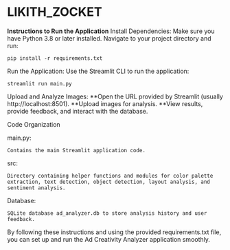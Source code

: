 # LIKITH_ZOCKET

**Instructions to Run the Application**
Install Dependencies:
Make sure you have Python 3.8 or later installed. Navigate to your project directory and run:

    pip install -r requirements.txt
    
Run the Application:
Use the Streamlit CLI to run the application:

    streamlit run main.py
    
Upload and Analyze Images:
**Open the URL provided by Streamlit (usually http://localhost:8501).
**Upload images for analysis.
**View results, provide feedback, and interact with the database.


Code Organization

main.py:

    Contains the main Streamlit application code.

src:

    Directory containing helper functions and modules for color palette extraction, text detection, object detection, layout analysis, and sentiment analysis.

Database:

    SQLite database ad_analyzer.db to store analysis history and user feedback.

By following these instructions and using the provided requirements.txt file, you can set up and run the Ad Creativity Analyzer application smoothly.
